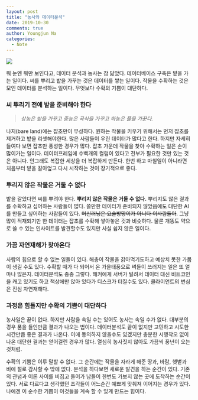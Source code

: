 ```yaml
---
layout: post
title: "농사와 데이터분석"
date: 2019-10-30
comments: true
author: Youngjun Na
categories:
  - Note
---
```

![](https://images.unsplash.com/9/fields.jpg?ixlib=rb-1.2.1&ixid=eyJhcHBfaWQiOjEyMDd9&auto=format&fit=crop&w=1280&q=80)

뭐 눈엔 뭐만 보인다고, 데이터 분석과 농사는 참 닮았다. 데이터베이스 구축은 밭을 가는 일이다. 씨를 뿌리고 밭을 가꾸는 것은 데이터를 쌓는 일이다. 작물을 수확하는 것은 모인 데이터를 분석하는 일이다. 무엇보다 수확의 기쁨이 대단하다.

### 씨 뿌리기 전에 밭을 준비해야 한다

> *상농은 밭을 가꾸고 중농은 곡식을 가꾸고 하농은 풀을 가꾼다.*

나지(bare land)에는 잡초만이 무성하다. 원하는 작물을 키우기 위해서는 먼저 잡초를 제거하고 밭을 리셋해야한다. 많은 사람들이 우린 데이터가 많다고 한다. 하지만 자세히 들여다 보면 잡초만 풍성한 경우가 많다. 잡초 가운데 작물을 찾아 수확하는 일은 손이 많이가는 일이다. 데이터프레임에 수백개의 컬럼이 있다고 전부가 필요한 것만 있는 것은 아니다. 안그래도 복잡한 세상을 더 복잡하게 만든다. 한번 하고 마칠일이 아니라면 처음부터 밭을 갈아엎고 다시 시작하는 것이 장기적으로 좋다.

### 뿌리지 않은 작물은 거둘 수 없다

밭을 갈았다면 씨를 뿌려야 한다. **뿌리지 않은 작물은 거둘 수 없다.** 뿌리지도 않은 결과를 수확하고 싶어하는 사람들이 많다. 쓸만한 데이터가 준비되지 않았음에도 대단한 AI를 만들고 싶어하는 사람들이 있다. ~~머신러닝은 요술방망이가 아니다 이사람들아~~. 그냥 많이 적재되기만 한 데이터는 잡초를 수확해 쌓아놓은 것과 비슷하다. 물론 개똥도 약으로 쓸 수 있는 인사이트를 발견할수도 있지만 사실 쉽지 않은 일이다.

### 가끔 자연재해가 찾아온다

사람의 힘으로 할 수 없는 일들이 있다. 해충이 작물을 갉아먹기도하고 예상치 못한 가뭄이 생길 수도 있다. 수확할 때가 다 되어서 온 가을태풍으로 벼들이 쓰러지는 일은 또 얼마나 많은지. 데이터분석도 종종 그렇다. 해커에게 서버가 털려서 데이터 대신 비트코인을 캐고 있기도 하고 책상에만 앉아 있다가 디스크가 터질수도 있다. 클라이언트의 변심은 진심 자연재해다.

### 과정은 힘들지만 수확의 기쁨이 대단하다

농사일은 끝이 없다. 하지만 사람을 속일 수는 있어도 농사는 속일 수가 없다. 대부분의 경우 품을 들인만큼 결과가 나오는 법이다. 데이터분석도 끝이 없지만 고민하고 시도한 시간만큼 좋은 결과가 나온다. 이에 동의하지 않을수도 있겠지만 충분한 시행착오 없이 나온 대단한 결과는 얻어걸린 경우가 많다. 열심히 농사짓지 않아도 가끔씩 풍년이 오는 것처럼.

수확의 기쁨은 이루 말할 수 없다. 그 순간에는 작물을 자라게 해준 땅과, 바람, 햇볕과 비에 절로 감사할 수 밖에 없다. 분석을 하다보면 새로운 발견을 하는 순간이 있다. 기존의 관념과 이론 사이를 비집고 들어가 남들이 한번도 가보지 않는 곳에 도착하는 순간이 있다. 서로 다르다고 생각했던 조각들이 어느순간 예쁘게 맞춰져 이어지는 경우가 있다. 나에겐 이 순수한 기쁨이 이것들을 계속 할 수 있게 만드는 힘이다.